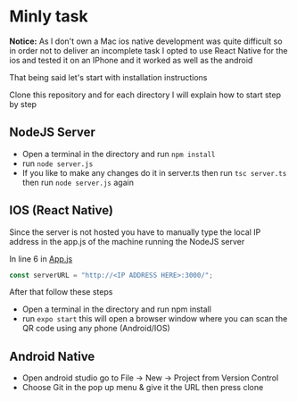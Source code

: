 # Minly task

**Notice:** As I don't own a Mac ios native development was quite difficult so in order not to deliver an incomplete  task I opted to use React Native for the ios and tested it on an IPhone and it worked as well as the android

That being said let's start with installation instructions

Clone this repository and for each directory I will explain how to start step by step

## NodeJS Server

- Open a terminal in the directory and run ```npm install```
- run ```node server.js```
- If you like to make any changes do it in server.ts then run ```tsc server.ts``` then run ```node server.js``` again


## IOS (React Native)

Since the server is not hosted you have to manually type the local IP address in the app.js of the machine running the NodeJS server

In line 6 in [App.js](./ios/App.js)

```javascript
const serverURL = "http://<IP ADDRESS HERE>:3000/"; 
```
After that follow these steps

- Open a terminal in the directory and run npm install
- run `expo start` this will open a browser window where you can scan the QR code using any phone (Android/IOS)


## Android Native

- Open android studio go to File -> New -> Project from Version Control
- Choose Git in the pop up menu & give it the URL then press clone



